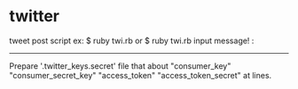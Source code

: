 # twitter
tweet post script
ex:
  $ ruby twi.rb <tweet message>
or
  $ ruby twi.rb 
  input message! :<tweet messate>

*** 
Prepare '.twitter_keys.secret' file that about 
 "consumer_key"
 "consumer_secret_key"
 "access_token"
 "access_token_secret"
at lines.
